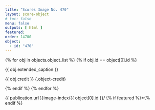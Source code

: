```yaml
---
title: "Scores Image No. 470"
layout: score-object
# toc: false
menu: false
outputs: [ html ]
featured: 
order: 14700
object:
  - id: "470"
---
```


{% for obj in objects.object_list %}
{% if obj.id == object[0].id %}

{{ obj.extended_caption }}

{{ obj.credit }} {.object-credit}

{% endif %}
{% endfor %}

<div class="object-credit object-url is-print-only">

{{ publication.url }}image-index/{{ object[0].id }}/ {% if featured %}*{% endif %}

</div>
